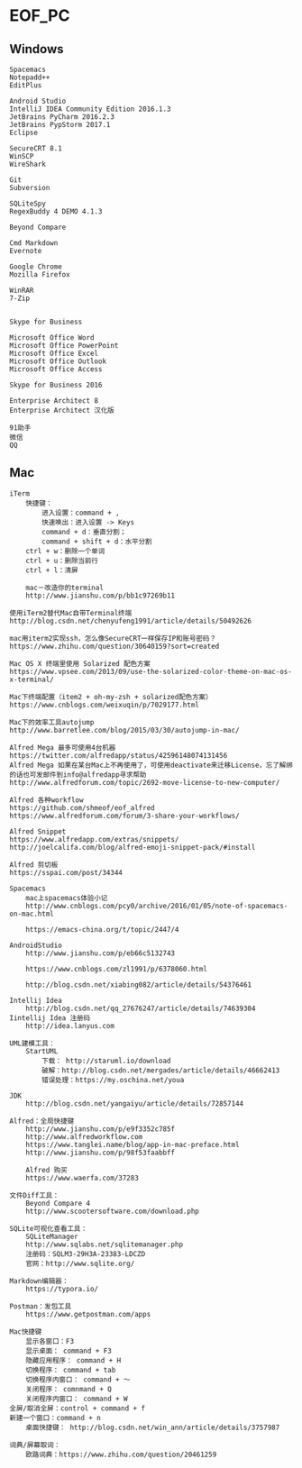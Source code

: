 # EOF_PC
## Windows
	Spacemacs
	Notepadd++
 	EditPlus

  	Android Studio
  	IntelliJ IDEA Community Edition 2016.1.3
  	JetBrains PyCharm 2016.2.3
 	JetBrains PypStorm 2017.1
  	Eclipse
  
  	SecureCRT 8.1
  	WinSCP 
  	WireShark
  
  	Git
  	Subversion
  
  	SQLiteSpy
  	RegexBuddy 4 DEMO 4.1.3
  
  	Beyond Compare
  
  	Cmd Markdown
  	Evernote
  
  	Google Chrome
  	Mozilla Firefox
	
  	WinRAR
	7-Zip
  
  
  	Skype for Business
  
  	Microsoft Office Word
  	Microsoft Office PowerPoint
  	Microsoft Office Excel
  	Microsoft Office Outlook
  	Microsoft Office Access
  
  	Skype for Business 2016
  
  	Enterprise Architect 8
  	Enterprise Architect 汉化版
    
	91助手
	微信
	QQ

## Mac
    iTerm
    	快捷键：
	    	进入设置：command + ,
	    	快速唤出：进入设置 -> Keys
	    	command + d：垂直分割；
	     	command + shift + d：水平分割
		ctrl + w：删除一个单词
		ctrl + u：删除当前行
		ctrl + l：清屏

    	mac－改造你的terminal
    	http://www.jianshu.com/p/bb1c97269b11

	使用iTerm2替代Mac自带Terminal终端
	http://blog.csdn.net/chenyufeng1991/article/details/50492626

	mac用iterm2实现ssh，怎么像SecureCRT一样保存IP和账号密码？
	https://www.zhihu.com/question/30640159?sort=created
	
	Mac OS X 终端里使用 Solarized 配色方案
	https://www.vpsee.com/2013/09/use-the-solarized-color-theme-on-mac-os-x-terminal/		

	Mac下终端配置（item2 + oh-my-zsh + solarized配色方案）
	https://www.cnblogs.com/weixuqin/p/7029177.html
 
	Mac下的效率工具autojump
	http://www.barretlee.com/blog/2015/03/30/autojump-in-mac/

	Alfred Mega 最多可使用4台机器 
	https://twitter.com/alfredapp/status/42596148074131456 
	Alfred Mega 如果在某台Mac上不再使用了，可使用deactivate来迁移License，忘了解绑的话也可发邮件到info@alfredapp寻求帮助 
	http://www.alfredforum.com/topic/2692-move-license-to-new-computer/
	
	Alfred 各种workflow
	https://github.com/shmeof/eof_alfred
	https://www.alfredforum.com/forum/3-share-your-workflows/
	
	Alfred Snippet
	https://www.alfredapp.com/extras/snippets/
	http://joelcalifa.com/blog/alfred-emoji-snippet-pack/#install
	
	Alfred 剪切板
	https://sspai.com/post/34344
	
	Spacemacs
		mac上spacemacs体验小记
		http://www.cnblogs.com/pcy0/archive/2016/01/05/note-of-spacemacs-on-mac.html
		
		https://emacs-china.org/t/topic/2447/4

	AndroidStudio
		http://www.jianshu.com/p/eb66c5132743
		
		https://www.cnblogs.com/zl1991/p/6378060.html
		
		http://blog.csdn.net/xiabing082/article/details/54376461

	Intellij Idea
		http://blog.csdn.net/qq_27676247/article/details/74639304
	Iintellij Idea 注册码
		http://idea.lanyus.com

	UML建模工具：
		StartUML
			下载： http://staruml.io/download
			破解：http://blog.csdn.net/mergades/article/details/46662413
			错误处理：https://my.oschina.net/youa

	JDK
		http://blog.csdn.net/yangaiyu/article/details/72857144

	Alfred：全局快捷键
		http://www.jianshu.com/p/e9f3352c785f
		http://www.alfredworkflow.com
		https://www.tanglei.name/blog/app-in-mac-preface.html
		http://www.jianshu.com/p/98f53faabbff
		
		Alfred 购买
		https://www.waerfa.com/37283

	文件Diff工具：
		Beyond Compare 4
		http://www.scootersoftware.com/download.php

	SQLite可视化查看工具：
		SQLiteManager	
		http://www.sqlabs.net/sqlitemanager.php 
   		注册码：SQLM3-29H3A-23383-LDCZD
		官网：http://www.sqlite.org/
	
	Markdown编辑器：
		https://typora.io/

	Postman：发包工具
		https://www.getpostman.com/apps

	Mac快捷键
        显示各窗口：F3
        显示桌面： command + F3
        隐藏应用程序： command + H
        切换程序： command + tab
        切换程序内窗口： command + ～
        关闭程序： comnmand + Q
        关闭程序内窗口： command + W
	全屏/取消全屏：control + command + f
	新建一个窗口：command + n
        桌面快捷键： http://blog.csdn.net/win_ann/article/details/3757987
        
    词典/屏幕取词：
        欧路词典：https://www.zhihu.com/question/20461259 
